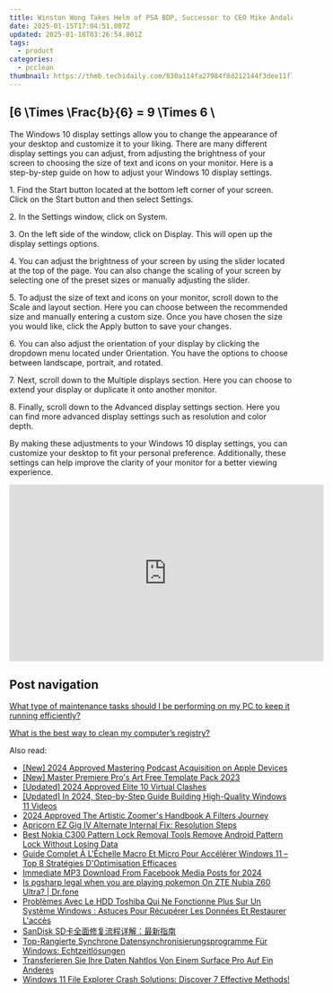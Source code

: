 ```yaml
---
title: Winston Wong Takes Helm of PSA BDP, Successor to CEO Mike Andaloro's Retirement Effective October 3Rd – Insights by YL Computing | Software Industry News
date: 2025-01-15T17:04:51.007Z
updated: 2025-01-18T03:26:54.801Z
tags:
  - product
categories:
  - pcclean
thumbnail: https://thmb.techidaily.com/830a114fa27984f8d212144f3dee11f785f5b8b667c623d0ec997b65a2b06877.jpg
---
```


## \[6 \Times \Frac{b}{6} = 9 \Times 6 \

The Windows 10 display settings allow you to change the appearance of your desktop and customize it to your liking. There are many different display settings you can adjust, from adjusting the brightness of your screen to choosing the size of text and icons on your monitor. Here is a step-by-step guide on how to adjust your Windows 10 display settings. 

1\. Find the Start button located at the bottom left corner of your screen. Click on the Start button and then select Settings.

2\. In the Settings window, click on System.

3\. On the left side of the window, click on Display. This will open up the display settings options. 

4\. You can adjust the brightness of your screen by using the slider located at the top of the page. You can also change the scaling of your screen by selecting one of the preset sizes or manually adjusting the slider.

5\. To adjust the size of text and icons on your monitor, scroll down to the Scale and layout section. Here you can choose between the recommended size and manually entering a custom size. Once you have chosen the size you would like, click the Apply button to save your changes.

6\. You can also adjust the orientation of your display by clicking the dropdown menu located under Orientation. You have the options to choose between landscape, portrait, and rotated.

7\. Next, scroll down to the Multiple displays section. Here you can choose to extend your display or duplicate it onto another monitor.

8\. Finally, scroll down to the Advanced display settings section. Here you can find more advanced display settings such as resolution and color depth. 

By making these adjustments to your Windows 10 display settings, you can customize your desktop to fit your personal preference. Additionally, these settings can help improve the clarity of your monitor for a better viewing experience.

<!-- affiliate ads begin -->
<iframe width="560" height="315" src="https://www.youtube.com/embed/bofw6eJA7Bg?si=HM2gKZGH4L1otw3e" title="YouTube video player" frameborder="0" allow="accelerometer; autoplay; clipboard-write; encrypted-media; gyroscope; picture-in-picture; web-share" referrerpolicy="strict-origin-when-cross-origin" allowfullscreen></iframe>
<!-- affiliate ads end -->

## Post navigation

[What type of maintenance tasks should I be performing on my PC to keep it running efficiently?](https://tools.techidaily.com/pcclean/products/)

[What is the best way to clean my computer’s registry?](https://tools.techidaily.com/pcclean/products/)

<ins class="adsbygoogle"
     style="display:block"
     data-ad-format="autorelaxed"
     data-ad-client="ca-pub-7571918770474297"
     data-ad-slot="1223367746"></ins>

<ins class="adsbygoogle"
     style="display:block"
     data-ad-client="ca-pub-7571918770474297"
     data-ad-slot="8358498916"
     data-ad-format="auto"
     data-full-width-responsive="true"></ins>

<span class="atpl-alsoreadstyle">Also read:</span>
<div><ul>
<li><a href="https://article-tips.techidaily.com/new-2024-approved-mastering-podcast-acquisition-on-apple-devices/"><u>[New] 2024 Approved Mastering Podcast Acquisition on Apple Devices</u></a></li>
<li><a href="https://extra-approaches.techidaily.com/new-master-premiere-pros-art-free-template-pack-2023/"><u>[New] Master Premiere Pro's Art Free Template Pack 2023</u></a></li>
<li><a href="https://on-screen-recording.techidaily.com/updated-2024-approved-elite-10-virtual-clashes/"><u>[Updated] 2024 Approved Elite 10 Virtual Clashes</u></a></li>
<li><a href="https://fox-cloud.techidaily.com/updated-in-2024-step-by-step-guide-building-high-quality-windows-11-videos/"><u>[Updated] In 2024, Step-by-Step Guide Building High-Quality Windows 11 Videos</u></a></li>
<li><a href="https://article-files.techidaily.com/2024-approved-the-artistic-zoomers-handbook-a-filters-journey/"><u>2024 Approved The Artistic Zoomer's Handbook A Filters Journey</u></a></li>
<li><a href="https://discover-bits.techidaily.com/apricorn-ez-gig-iv-alternate-internal-fix-resolution-steps/"><u>Apricorn EZ Gig IV Alternate Internal Fix: Resolution Steps</u></a></li>
<li><a href="https://easy-unlock-android.techidaily.com/best-nokia-c300-pattern-lock-removal-tools-remove-android-pattern-lock-without-losing-data-by-drfone-android/"><u>Best Nokia C300 Pattern Lock Removal Tools Remove Android Pattern Lock Without Losing Data</u></a></li>
<li><a href="https://discover-bits.techidaily.com/guide-complet-a-lechelle-macro-et-micro-pour-accelerer-windows-11-top-8-strategies-doptimisation-efficaces/"><u>Guide Complet À L'Échelle Macro Et Micro Pour Accélérer Windows 11 – Top 8 Stratégies D'Optimisation Efficaces</u></a></li>
<li><a href="https://facebook-video-files.techidaily.com/immediate-mp3-download-from-facebook-media-posts-for-2024/"><u>Immediate MP3 Download From Facebook Media Posts for 2024</u></a></li>
<li><a href="https://fake-location.techidaily.com/is-pgsharp-legal-when-you-are-playing-pokemon-on-zte-nubia-z60-ultra-drfone-by-drfone-virtual-android/"><u>Is pgsharp legal when you are playing pokemon On ZTE Nubia Z60 Ultra? | Dr.fone</u></a></li>
<li><a href="https://discover-bits.techidaily.com/problemes-avec-le-hdd-toshiba-qui-ne-fonctionne-plus-sur-un-systeme-windows-astuces-pour-recuperer-les-donnees-et-restaurer-lacces/"><u>Problèmes Avec Le HDD Toshiba Qui Ne Fonctionne Plus Sur Un Système Windows : Astuces Pour Récupérer Les Données Et Restaurer L'accès</u></a></li>
<li><a href="https://discover-bits.techidaily.com/1728507362416-sandisk-sd/"><u>SanDisk SD卡全面修复流程详解：最新指南</u></a></li>
<li><a href="https://discover-bits.techidaily.com/top-rangierte-synchrone-datensynchronisierungsprogramme-fur-windows-echtzeitlosungen/"><u>Top-Rangierte Synchrone Datensynchronisierungsprogramme Für Windows: Echtzeitlösungen</u></a></li>
<li><a href="https://discover-bits.techidaily.com/transferieren-sie-ihre-daten-nahtlos-von-einem-surface-pro-auf-ein-anderes/"><u>Transferieren Sie Ihre Daten Nahtlos Von Einem Surface Pro Auf Ein Anderes</u></a></li>
<li><a href="https://discover-bits.techidaily.com/windows-11-file-explorer-crash-solutions-discover-7-effective-methods/"><u>Windows 11 File Explorer Crash Solutions: Discover 7 Effective Methods!</u></a></li>
</ul></div>

